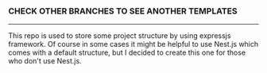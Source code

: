 ### CHECK OTHER BRANCHES TO SEE ANOTHER TEMPLATES

---

This repo is used to store some project structure by using expressjs framework. Of course in some cases it might be helpful to use Nest.js which comes with a default structure, but I decided to create this one for those who don't use Nest.js.
